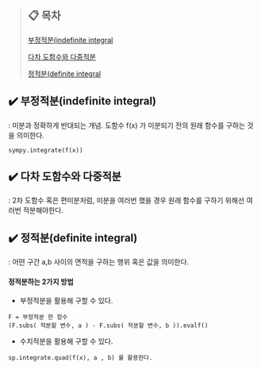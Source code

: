 > ## :clipboard: 목차
>
>[부정적분(indefinite integral](#paragraph1)
>
>[다차 도함수와 다중적분](#paragraph2)
>
>[정적분(definite integral](#paragraph3)
>



## :heavy_check_mark: 부정적분(indefinite integral) <a name="paragraph1"></a>

: 미분과 정확하게 반대되는 개념. 도함수 f(x) 가 미분되기 전의 원래 함수를 구하는 것을 의미한다.

```
sympy.integrate(f(x))
```
## :heavy_check_mark: 다차 도함수와 다중적분<a name="paragraph2"></a>

: 2차 도함수 혹은 편미분처럼, 미분을 여러번 했을 경우 원래 함수를 구하기 위해선 여러번 적분해야한다. 

## :heavy_check_mark: 정적분(definite integral)<a name="paragraph3"></a>

: 어떤 구간 a,b 사이의 면적을 구하는 행위 혹은 값을 의미한다.

#### 정적분하는 2가지 방법
- 부정적분을 활용해 구할 수 있다. 

```
F = 부정적분 한 함수
(F.subs( 적분할 변수, a ) - F.subs( 적분할 변수, b )).evalf() 
```

- 수치적분을 활용해 구할 수 있다. 

```
sp.integrate.quad(f(x), a , b) 를 활용한다. 
```
